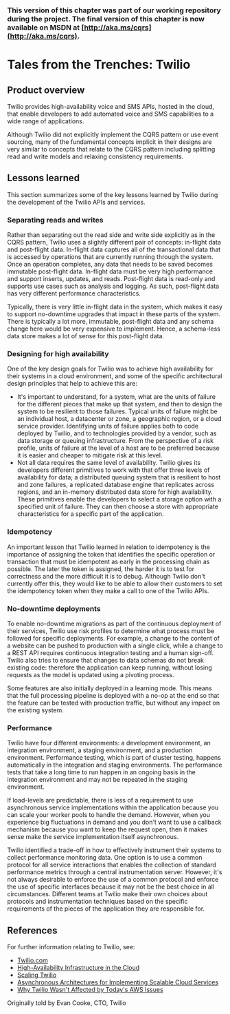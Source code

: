 ### This version of this chapter was part of our working repository during the project. The final version of this chapter is now available on MSDN at [http://aka.ms/cqrs](http://aka.ms/cqrs).

# Tales from the Trenches: Twilio

## Product overview

Twilio provides high-availability voice and SMS APIs, hosted in the cloud, that enable developers to add automated voice and SMS capabilities to a wide range of applications.

Although Twilio did not explicitly implement the CQRS pattern or use event sourcing, many of the fundamental concepts implicit in their designs are very similar to concepts that relate to the CQRS pattern including splitting read and write models and relaxing consistency requirements.

## Lessons learned

This section summarizes some of the key lessons learned by Twilio during the development of the Twilio APIs and services.

### Separating reads and writes

Rather than separating out the read side and write side explicitly as in the CQRS pattern, Twilio uses a slightly different pair of concepts: in-flight data and post-flight data. In-flight data captures all of the transactional data that is accessed by operations that are currently running through the system. Once an operation completes, any data that needs to be saved becomes immutable post-flight data. In-flight data must be very high performance and support inserts, updates, and reads. Post-flight data is read-only and supports use cases such as analysis and logging. As such, post-flight data has very different performance characteristics.

Typically, there is very little in-flight data in the system, which makes it easy to support no-downtime upgrades that impact in these parts of the system. There is typically a lot more, immutable, post-flight data and any schema change here would be very expensive to implement. Hence, a schema-less data store makes a lot of sense for this post-flight data.

### Designing for high availability

One of the key design goals for Twilio was to achieve high availability for their systems in a cloud environment, and some of the specific architectural design principles that help to achieve this are:

* It's important to understand, for a system, what are the units of failure for the different pieces that make up that system, and then to design the system to be resilient to those failures. Typical units of failure might be an individual host, a datacenter or zone, a geographic region, or a cloud service provider. Identifying units of failure applies both to code deployed by Twilio, and to technologies provided by a vendor, such as data storage or queuing infrastructure. From the perspective of a risk profile, units of failure at the level of a host are to be preferred because it is easier and cheaper to mitigate risk at this level.
* Not all data requires the same level of availability. Twilio gives its developers different primitives to work with that offer three levels of availability for data; a distributed queuing system that is resilient to host and zone failures, a replicated database engine that replicates across regions, and an in-memory distributed data store for high availability. These primitives enable the developers to select a storage option with a specified unit of failure. They can then choose a store with appropriate characteristics for a specific part of the application.

### Idempotency

An important lesson that Twilio learned in relation to idempotency is the importance of assigning the token that identifies the specific operation or transaction that must be idempotent as early in the processing chain as possible. The later the token is assigned, the harder it is to test for correctness and the more difficult it is to debug. Although Twilio don't currently offer this, they would like to be able to allow their customers to set the idempotency token when they make a call to one of the Twilio APIs.

### No-downtime deployments

To enable no-downtime migrations as part of the continuous deployment of their services, Twilio use risk profiles to determine what process must be followed for specific deployments. For example, a change to the content of a website can be pushed to production with a single click, while a change to a REST API requires continuous integration testing and a human sign-off. Twilio also tries to ensure that changes to data schemas do not break existing code: therefore the application can keep running, without losing requests as the model is updated using a pivoting process. 

Some features are also initially deployed in a learning mode. This means that the full processing pipeline is deployed with a no-op at the end so that the feature can be tested with production traffic, but without any impact on the existing system.

### Performance

Twilio have four different environments: a development environment, an integration environment, a staging environment, and a production environment. Performance testing, which is part of cluster testing, happens automatically in the integration and staging environments. The performance tests that take a long time to run happen in an ongoing basis in the integration environment and may not be repeated in the staging environment.

If load-levels are predictable, there is less of a requirement to use asynchronous service implementations within the application because you can scale your worker pools to handle the demand. However, when you experience big fluctuations in demand and you don't want to use a callback mechanism because you want to keep the request open, then it makes sense make the service implementation itself asynchronous.

Twilio identified a trade-off in how to effectively instrument their systems to collect performance monitoring data. One option is to use a common protocol for all service interactions that enables the collection of standard performance metrics through a central instrumentation server. However, it's not always desirable to enforce the use of a common protocol and enforce the use of specific interfaces because it may not be the best choice in all circumstances. Different teams at Twilio make their own choices about protocols and instrumentation techniques based on the specific requirements of the pieces of the application they are responsible for.

## References

For further information relating to Twilio, see:

* [Twilio.com][twilio]
* [High-Availability Infrastructure in the Cloud][highavail]
* [Scaling Twilio][scaletwilio]
* [Asynchronous Architectures for Implementing Scalable Cloud Services][async]
* [Why Twilio Wasn't Affected by Today's AWS Issues][awsissues]

Originally told by Evan Cooke, CTO, Twilio

[twilio]:         http://www.twilio.com/
[highavail]:      http://www.slideshare.net/twilio/highavailability-infrastructure-in-the-cloud-evan-cooke-web-20-expo-nyc-2011
[scaletwilio]:    http://www.slideshare.net/twilio/scaling-twilio-evan-cooke-twilio-conference-2011-9451159
[async]:          http://www.slideshare.net/twilio/asynchronous-architectures-for-implementing-scalable-cloud-services-evan-cooke-gluecon-2012
[awsissues]:      http://www.twilio.com/engineering/2011/04/22/why-twilio-wasnt-affected-by-todays-aws-issues